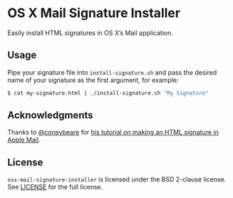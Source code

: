# OS X Mail Signature Installer

Easily install HTML signatures in OS X’s Mail application.

## Usage

Pipe your signature file into `install-signature.sh` and pass the desired name of your signature as the first argument, for example:

```sh
$ cat my-signature.html | ./install-signature.sh "My Signature"
```

## Acknowledgments

Thanks to [@coneybeare](https://github.com/coneybeare) for [his tutorial on making an HTML signature in Apple Mail](http://matt.coneybeare.me/how-to-make-an-html-signature-in-apple-mail-for-el-capitan-os-x-10-dot-11/).

## License

`osx-mail-signature-installer` is licensed under the BSD 2-clause license. See [LICENSE](./LICENSE) for the full license.
